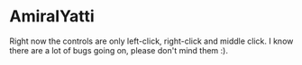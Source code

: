 # AmiralYatti

Right now the controls are only left-click, right-click and middle click. I know there are a lot of bugs going on, please don't mind them :).
